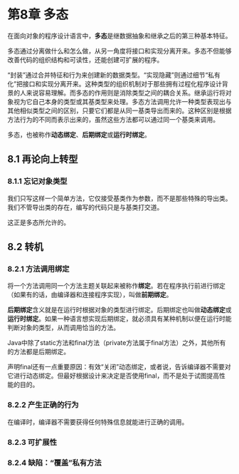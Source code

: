 # 第8章 多态

在面向对象的程序设计语言中，**多态**是继数据抽象和继承之后的第三种基本特征。

多态通过分离做什么和怎么做，从另一角度将接口和实现分离开来。多态不但能够改善代码的组织结构和可读性，还能创建可扩展的程序。

“封装”通过合并特征和行为来创建新的数据类型。“实现隐藏”则通过细节“私有化”把接口和实现分离开来。这种类型的组织机制对于那些拥有过程化程序设计背景的人来说容易理解。而多态的作用则是消除类型之间的耦合关系。继承运行将对象视为它自己本身的类型或其基类型来处理。多态方法调用允许一种类型表现出与其他相似类型之间的区别，只要它们都是从同一基类导出而来的。这种区别是根据方法行为的不同而表示出来的，虽然这些方法都可以通过同一个基类来调用。

多态，也被称作**动态绑定**、**后期绑定**或**运行时绑定**。

## 8.1 再论向上转型

### 8.1.1 忘记对象类型

我们只写这样一个简单方法，它仅接受基类作为参数，而不是那些特殊的导出类。我们不管导出类的存在，编写的代码只是与基类打交道。

这正是多态所允许的。

## 8.2 转机

### 8.2.1 方法调用绑定

将一个方法调用同一个方法主题关联起来被称作**绑定**。若在程序执行前进行绑定（如果有的话，由编译器和连接程序实现），叫做**前期绑定**。

**后期绑定**含义就是在运行时根据对象的类型进行绑定。后期绑定也叫做**动态绑定**或**运行时绑定**。如果一种语言想实现后期绑定，就必须具有某种机制以便在运行时能判断对象的类型，从而调用恰当的方法。

Java中除了static方法和final方法（private方法属于final方法）之外，其他所有的方法都是后期绑定。

声明final还有一点重要原因：有效“关闭”动态绑定，或者说，告诉编译器不需要对它进行动态绑定。但最好根据设计来决定是否使用final，而不是处于试图提高性能的目的。

### 8.2.2 产生正确的行为

在编译时，编译器不需要获得任何特殊信息就能进行正确的调用。

### 8.2.3 可扩展性

### 8.2.4 缺陷：“覆盖”私有方法